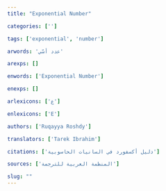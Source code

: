 ```yaml
---
title: "Exponential Number"

categories: ['']

tags: ['exponential', 'number']

arwords: 'عدد أسّي'

arexps: []

enwords: ['Exponential Number']

enexps: []

arlexicons: ['ع']

enlexicons: ['E']

authors: ['Ruqayya Roshdy']

translators: ['Tarek Ibrahim']

citations: ['دليل أكسفورد في السانيات الحاسوبية']

sources: ['المنظمة العربية للترجمة']

slug: ""
---
```

